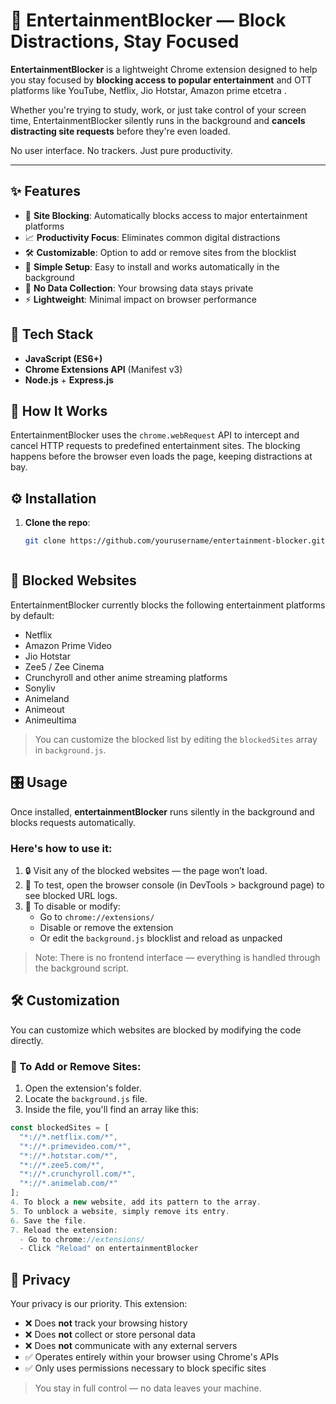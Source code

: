 # 🎯 EntertainmentBlocker — Block Distractions, Stay Focused

**EntertainmentBlocker** is a lightweight Chrome extension designed to help you stay focused by **blocking access to popular entertainment** and OTT platforms like YouTube, Netflix, Jio Hotstar, Amazon prime etcetra .

Whether you're trying to study, work, or just take control of your screen time, EntertainmentBlocker silently runs in the background and **cancels distracting site requests** before they're even loaded.

No user interface. No trackers. Just pure productivity.

---

## ✨ Features

- 🚫 **Site Blocking**: Automatically blocks access to major entertainment platforms
- 📈 **Productivity Focus**: Eliminates common digital distractions
- 🛠️ **Customizable**: Option to add or remove sites from the blocklist
- 🧩 **Simple Setup**: Easy to install and works automatically in the background
- 🔐 **No Data Collection**: Your browsing data stays private
- ⚡ **Lightweight**: Minimal impact on browser performance


## 🧰 Tech Stack

- **JavaScript (ES6+)**
- **Chrome Extensions API** (Manifest v3)
- **Node.js** + **Express.js**


## 🧠 How It Works

EntertainmentBlocker uses the `chrome.webRequest` API to intercept and cancel HTTP requests to predefined entertainment sites. The blocking happens before the browser even loads the page, keeping distractions at bay.


## ⚙️ Installation

1. **Clone the repo**:
   ```bash
   git clone https://github.com/yourusername/entertainment-blocker.git



## 📵 Blocked Websites

EntertainmentBlocker currently blocks the following entertainment platforms by default:

-  Netflix  
-  Amazon Prime Video  
-  Jio Hotstar  
-  Zee5 / Zee Cinema  
-  Crunchyroll and other anime streaming platforms  
-  Sonyliv
-  Animeland
-  Animeout
-  Animeultima

> You can customize the blocked list by editing the `blockedSites` array in `background.js`.


## 🎛 Usage

Once installed, **entertainmentBlocker** runs silently in the background and blocks requests automatically.

### Here's how to use it:

1. 🔒 Visit any of the blocked websites — the page won’t load.
2. 🧪 To test, open the browser console (in DevTools > background page) to see blocked URL logs.
3. 🔧 To disable or modify:
   - Go to `chrome://extensions/`
   - Disable or remove the extension
   - Or edit the `background.js` blocklist and reload as unpacked

> Note: There is no frontend interface — everything is handled through the background script.



## 🛠️ Customization

You can customize which websites are blocked by modifying the code directly.

### 🔧 To Add or Remove Sites:

1. Open the extension's folder.
2. Locate the `background.js` file.
3. Inside the file, you'll find an array like this:

```js
const blockedSites = [
  "*://*.netflix.com/*",
  "*://*.primevideo.com/*",
  "*://*.hotstar.com/*",
  "*://*.zee5.com/*",
  "*://*.crunchyroll.com/*",
  "*://*.animelab.com/*"
];
4. To block a new website, add its pattern to the array.
5. To unblock a website, simply remove its entry.
6. Save the file.
7. Reload the extension:
  - Go to chrome://extensions/
  - Click "Reload" on entertainmentBlocker
```



## 🔐 Privacy

Your privacy is our priority. This extension:

- ❌ Does **not** track your browsing history  
- ❌ Does **not** collect or store personal data  
- ❌ Does **not** communicate with any external servers  
- ✅ Operates entirely within your browser using Chrome's APIs  
- ✅ Only uses permissions necessary to block specific sites

> You stay in full control — no data leaves your machine.

